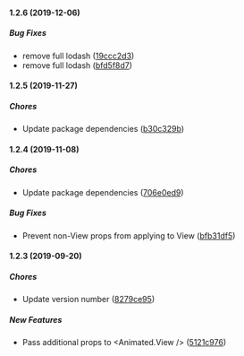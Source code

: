 #### 1.2.6 (2019-12-06)

##### Bug Fixes

*  remove full lodash ([19ccc2d3](https://github.com/joeyschroeder/react-native-animated-background-color-view/commit/19ccc2d39961b5ef116139e57786bf97fe95be6e))
*  remove full lodash ([bfd5f8d7](https://github.com/joeyschroeder/react-native-animated-background-color-view/commit/bfd5f8d7b04929ef7faa9b86edd2ed148d24d2a5))

#### 1.2.5 (2019-11-27)

##### Chores

*  Update package dependencies ([b30c329b](https://github.com/joeyschroeder/react-native-animated-background-color-view/commit/b30c329b383b39e11b07cf9f2f331fed92a74e41))

#### 1.2.4 (2019-11-08)

##### Chores

*  Update package dependencies ([706e0ed9](https://github.com/joeyschroeder/react-native-animated-background-color-view/commit/706e0ed9f0883c01ba85cef699660b8429b3ccc6))

##### Bug Fixes

*  Prevent non-View props from applying to View ([bfb31df5](https://github.com/joeyschroeder/react-native-animated-background-color-view/commit/bfb31df58a1d79138b9ea9996a216276038f9d84))

#### 1.2.3 (2019-09-20)

##### Chores

*  Update version number ([8279ce95](https://github.com/joeyschroeder/react-native-animated-background-color-view/commit/8279ce95712cdb3930011f1bcedc074d93cde33b))

##### New Features

*  Pass additional props to <Animated.View /> ([5121c976](https://github.com/joeyschroeder/react-native-animated-background-color-view/commit/5121c9765d83373a160f685739ddc2534d883493))
